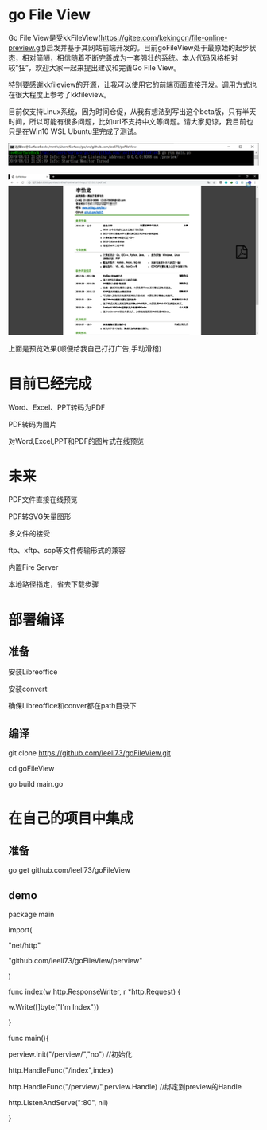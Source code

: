 go File View
============

Go File
View是受kkFileView(https://gitee.com/kekingcn/file-online-preview.git)启发并基于其网站前端开发的。目前goFileView处于最原始的起步状态，相对简陋，相信随着不断完善成为一套强壮的系统。本人代码风格相对较”狂”，欢迎大家一起来提出建议和完善Go
File View。

特别要感谢kkfileview的开源，让我可以使用它的前端页面直接开发。调用方式也在很大程度上参考了kkfileview。

目前仅支持Linux系统，因为时间仓促，从我有想法到写出这个beta版，只有半天时间，所以可能有很多问题，比如url不支持中文等问题。请大家见谅，我目前也只是在Win10
WSL Ubuntu里完成了测试。

![](media/356e96c952b74e31f28357899547ba49.png)

![](media/e9ac0e8245cbca32fcc8da292f9f935e.png)

上面是预览效果(顺便给我自己打打广告,手动滑稽)

目前已经完成
============

Word、Excel、PPT转码为PDF

PDF转码为图片

对Word,Excel,PPT和PDF的图片式在线预览

未来
====

PDF文件直接在线预览

PDF转SVG矢量图形

多文件的接受

ftp、xftp、scp等文件传输形式的兼容

内置Fire Server

本地路径指定，省去下载步骤

部署编译
========

准备
----

安装Libreoffice

安装convert

确保Libreoffice和conver都在path目录下

编译
----

git clone <https://github.com/leeli73/goFileView.git>

cd goFileView

go build main.go

在自己的项目中集成
==================

准备
----

go get github.com/leeli73/goFileView

demo
----

package main

import(

"net/http"

"github.com/leeli73/goFileView/perview"

)

func index(w http.ResponseWriter, r \*http.Request) {

w.Write([]byte("I'm Index"))

}

func main(){

perview.Init("/perview/","no") //初始化

http.HandleFunc("/index",index)

http.HandleFunc("/perview/",perview.Handle) //绑定到preview的Handle

http.ListenAndServe(":80", nil)

}
